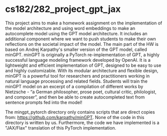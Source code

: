 # cs182/282_project_gpt_jax

This project aims to make a homework assignment on the implementation of the model architecture and using word embeddings to make an autocomplete model using the GPT model architecture. It includes an additional component where we want to push students to make their own reflections on the societal impact of the model. The main part of the HW is based on Andrej Karpathy's smaller version of the GPT model, called minGPT. minGPT is originally a PyTorch re-implementation of GPT, a highly successful language modeling framework developed by OpenAI. It is a lightweight and efficient implementation of GPT, designed to be easy to use and highly customizable. With its modular architecture and flexible design, minGPT is a powerful tool for researchers and practitioners working in natural language processing and related fields. Students will train the minGPT model on an excerpt of a compilation of different works by Nietzsche - “a German philosopher, prose poet, cultural critic, philologist, and composer”, and then be able to create autocompleted text from sentence prompts fed into the model! 

The mingpt_pytorch directory only contains scripts that are direct copies from: https://github.com/karpathy/minGPT. None of the code in this directory is written by us. Furthermore, the code we have implemented is a "JAX/Flax" translation of this PyTorch implementation.
